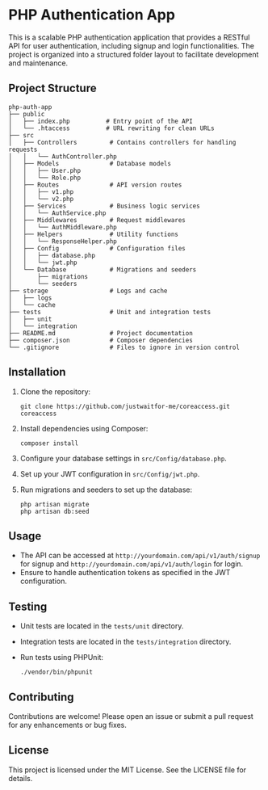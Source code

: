 # PHP Authentication App

This is a scalable PHP authentication application that provides a RESTful API for user authentication, including signup and login functionalities. The project is organized into a structured folder layout to facilitate development and maintenance.

## Project Structure

```
php-auth-app
├── public
│   ├── index.php          # Entry point of the API
│   └── .htaccess          # URL rewriting for clean URLs
├── src
│   ├── Controllers         # Contains controllers for handling requests
│   │   └── AuthController.php
│   ├── Models              # Database models
│   │   ├── User.php
│   │   └── Role.php
│   ├── Routes              # API version routes
│   │   ├── v1.php
│   │   └── v2.php
│   ├── Services            # Business logic services
│   │   └── AuthService.php
│   ├── Middlewares         # Request middlewares
│   │   └── AuthMiddleware.php
│   ├── Helpers             # Utility functions
│   │   └── ResponseHelper.php
│   ├── Config              # Configuration files
│   │   ├── database.php
│   │   └── jwt.php
│   └── Database            # Migrations and seeders
│       ├── migrations
│       └── seeders
├── storage                 # Logs and cache
│   ├── logs
│   └── cache
├── tests                   # Unit and integration tests
│   ├── unit
│   └── integration
├── README.md               # Project documentation
├── composer.json           # Composer dependencies
└── .gitignore              # Files to ignore in version control
```

## Installation

1. Clone the repository:

   ```
   git clone https://github.com/justwaitfor-me/coreaccess.git
   coreaccess
   ```

2. Install dependencies using Composer:

   ```
   composer install
   ```

3. Configure your database settings in `src/Config/database.php`.

4. Set up your JWT configuration in `src/Config/jwt.php`.

5. Run migrations and seeders to set up the database:

   ```
   php artisan migrate
   php artisan db:seed
   ```

## Usage

- The API can be accessed at `http://yourdomain.com/api/v1/auth/signup` for signup and `http://yourdomain.com/api/v1/auth/login` for login.
- Ensure to handle authentication tokens as specified in the JWT configuration.

## Testing

- Unit tests are located in the `tests/unit` directory.
- Integration tests are located in the `tests/integration` directory.
- Run tests using PHPUnit:

  ```
  ./vendor/bin/phpunit
  ```

## Contributing

Contributions are welcome! Please open an issue or submit a pull request for any enhancements or bug fixes.

## License

This project is licensed under the MIT License. See the LICENSE file for details.
